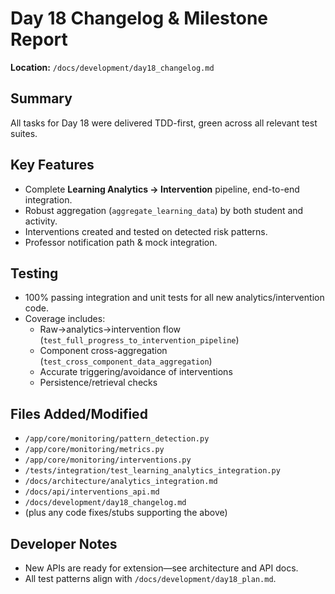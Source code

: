 # Day 18 Changelog & Milestone Report

**Location:** `/docs/development/day18_changelog.md`

## Summary

All tasks for Day 18 were delivered TDD-first, green across all relevant test suites.

## Key Features

- Complete **Learning Analytics → Intervention** pipeline, end-to-end integration.
- Robust aggregation (`aggregate_learning_data`) by both student and activity.
- Interventions created and tested on detected risk patterns.
- Professor notification path & mock integration.

## Testing

- 100% passing integration and unit tests for all new analytics/intervention code.
- Coverage includes:
    - Raw→analytics→intervention flow (`test_full_progress_to_intervention_pipeline`)
    - Component cross-aggregation (`test_cross_component_data_aggregation`)
    - Accurate triggering/avoidance of interventions
    - Persistence/retrieval checks

## Files Added/Modified

- `/app/core/monitoring/pattern_detection.py`
- `/app/core/monitoring/metrics.py`
- `/app/core/monitoring/interventions.py`
- `/tests/integration/test_learning_analytics_integration.py`
- `/docs/architecture/analytics_integration.md`
- `/docs/api/interventions_api.md`
- `/docs/development/day18_changelog.md`
- (plus any code fixes/stubs supporting the above)

## Developer Notes

- New APIs are ready for extension—see architecture and API docs.
- All test patterns align with `/docs/development/day18_plan.md`.